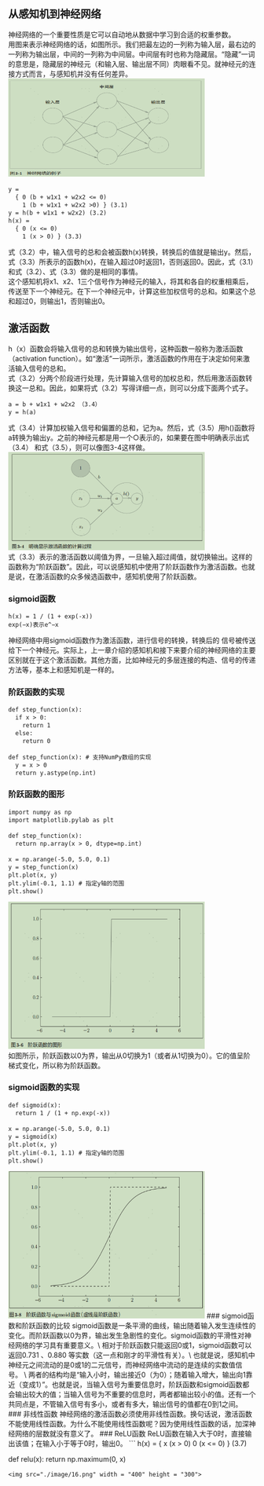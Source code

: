 ## 从感知机到神经网络
神经网络的一个重要性质是它可以自动地从数据中学习到合适的权重参数。\
用图来表示神经网络的话，如图所示。我们把最左边的一列称为输入层，最右边的一列称为输出层，中间的一列称为中间层。中间层有时也称为隐藏层。“隐藏”一词的意思是，隐藏层的神经元（和输入层、输出层不同）肉眼看不见。就神经元的连接方式而言，与感知机并没有任何差异。\
<img src="./image/12.png" width = "400" height = "200">
```
y =
  { 0 (b + w1x1 + w2x2 <= 0)
    1 (b + w1x1 + w2x2 >0) } (3.1)
y = h(b + w1x1 + w2x2) (3.2)
h(x) =
  { 0 (x <= 0)
    1 (x > 0) } (3.3)
```
式（3.2）中，输入信号的总和会被函数h(x)转换，转换后的值就是输出y。然后，式（3.3）所表示的函数h(x)，在输入超过0时返回1，否则返回0。因此，式（3.1）和式（3.2）、式（3.3）做的是相同的事情。\
这个感知机将x1、x2、1三个信号作为神经元的输入，将其和各自的权重相乘后，传送至下一个神经元。在下一个神经元中，计算这些加权信号的总和。如果这个总和超过0，则输出1，否则输出0。
## 激活函数
h（x）函数会将输入信号的总和转换为输出信号，这种函数一般称为激活函数（activation function）。如“激活”一词所示，激活函数的作用在于决定如何来激活输入信号的总和。 \
式（3.2）分两个阶段进行处理，先计算输入信号的加权总和，然后用激活函数转换这一总和。因此，如果将式（3.2）写得详细一点，则可以分成下面两个式子。
```
a = b + w1x1 + w2x2 （3.4）
y = h(a)
```
式（3.4）计算加权输入信号和偏置的总和，记为a。然后，式（3.5）用h()函数将a转换为输出y。之前的神经元都是用一个○表示的，如果要在图中明确表示出式（3.4）
和式（3.5），则可以像图3-4这样做。\
<img src="./image/13.png" width = "400" height = "200"> \
式（3.3）表示的激活函数以阈值为界，一旦输入超过阈值，就切换输出。这样的函数称为“阶跃函数”。因此，可以说感知机中使用了阶跃函数作为激活函数。也就是说，在激活函数的众多候选函数中，感知机使用了阶跃函数。
### sigmoid函数
```
h(x) = 1 / (1 + exp(-x))
exp(−x)表示e^−x
```
神经网络中用sigmoid函数作为激活函数，进行信号的转换，转换后的  信号被传送给下一个神经元。实际上，上一章介绍的感知机和接下来要介绍的神经网络的主要区别就在于这个激活函数。其他方面，比如神经元的多层连接的构造、信号的传递方法等，基本上和感知机是一样的。
### 阶跃函数的实现
```
def step_function(x):
  if x > 0:
    return 1
  else:
    return 0

def step_function(x): # 支持NumPy数组的实现
  y = x > 0
  return y.astype(np.int)
```
### 阶跃函数的图形
```
import numpy as np
import matplotlib.pylab as plt

def step_function(x):
  return np.array(x > 0, dtype=np.int)

x = np.arange(-5.0, 5.0, 0.1)
y = step_function(x)
plt.plot(x, y)
plt.ylim(-0.1, 1.1) # 指定y轴的范围
plt.show()
```
<img src="./image/14.png" width = "400" height = "300"> \
如图所示，阶跃函数以0为界，输出从0切换为1（或者从1切换为0）。它的值呈阶梯式变化，所以称为阶跃函数。
### sigmoid函数的实现
```
def sigmoid(x):
  return 1 / (1 + np.exp(-x))

x = np.arange(-5.0, 5.0, 0.1)
y = sigmoid(x)
plt.plot(x, y)
plt.ylim(-0.1, 1.1) # 指定y轴的范围
plt.show()
```
<img src="./image/15.png" width = "400" height = "300"> 
### sigmoid函数和阶跃函数的比较
sigmoid函数是一条平滑的曲线，输出随着输入发生连续性的变化。而阶跃函数以0为界，输出发生急剧性的变化。sigmoid函数的平滑性对神经网络的学习具有重要意义。\
相对于阶跃函数只能返回0或1，sigmoid函数可以返回0.731 、0.880 等实数（这一点和刚才的平滑性有关）。\
也就是说，感知机中神经元之间流动的是0或1的二元信号，而神经网络中流动的是连续的实数值信号。 \
两者的结构均是“输入小时，输出接近0（为0）；随着输入增大，输出向1靠近（变成1）”。也就是说，当输入信号为重要信息时，阶跃函数和sigmoid函数都会输出较大的值；当输入信号为不重要的信息时，两者都输出较小的值。还有一个共同点是，不管输入信号有多小，或者有多大，输出信号的值都在0到1之间。
### 非线性函数
神经网络的激活函数必须使用非线性函数。换句话说，激活函数不能使用线性函数。为什么不能使用线性函数呢？因为使用线性函数的话，加深神经网络的层数就没有意义了。
### ReLU函数
ReLU函数在输入大于0时，直接输出该值；在输入小于等于0时，输出0。
```
h(x) = 
  { x (x > 0)
    0 (x <= 0) } (3.7)

def relu(x):
  return np.maximum(0, x)
```
<img src="./image/16.png" width = "400" height = "300"> 


